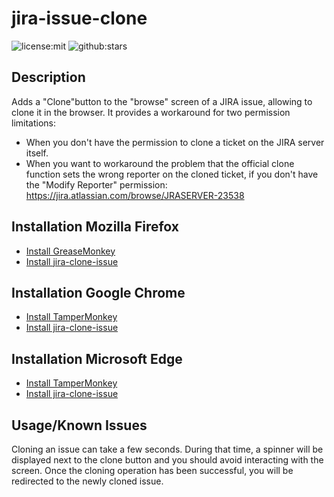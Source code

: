 # jira-issue-clone

![license:mit](https://img.shields.io/github/license/BartJolling/jira-issue-clone.svg?logo=github&style=plastic&logoColor=white)
![github:stars](https://img.shields.io/github/stars/BartJolling/jira-issue-clone.svg?logo=github&style=plastic&logoColor=white)

## Description
Adds a "Clone"button to the "browse" screen of a JIRA issue, allowing to clone it in the browser. It provides a workaround for two permission limitations:
- When you don't have the permission to clone a ticket on the JIRA server itself.
- When you want to workaround the problem that the official clone function sets the wrong reporter on the cloned ticket, if you don't have the "Modify Reporter" permission: https://jira.atlassian.com/browse/JRASERVER-23538

## Installation Mozilla Firefox
- [Install GreaseMonkey](https://addons.mozilla.org/en-US/firefox/addon/greasemonkey/)
- [Install jira-clone-issue](https://github.com/BartJolling/jira-issue-clone/raw/master/jira-issue-clone.user.js "Install jira-issue-clone")

## Installation Google Chrome
- [Install TamperMonkey](https://chrome.google.com/webstore/detail/tampermonkey/dhdgffkkebhmkfjojejmpbldmpobfkfo)
- [Install jira-clone-issue](https://github.com/BartJolling/jira-issue-clone/raw/master/jira-issue-clone.user.js "Install jira-issue-clone")

## Installation Microsoft Edge
- [Install TamperMonkey](https://www.microsoft.com/en-us/p/tampermonkey/9nblggh5162s)
- [Install jira-clone-issue](https://github.com/BartJolling/jira-issue-clone/raw/master/jira-issue-clone.user.js "Install jira-issue-clone")

## Usage/Known Issues
Cloning an issue can take a few seconds. During that time, a spinner will be displayed next to the clone button and you should avoid interacting with the screen. Once the cloning operation has been successful, you will be redirected to the newly cloned issue.
